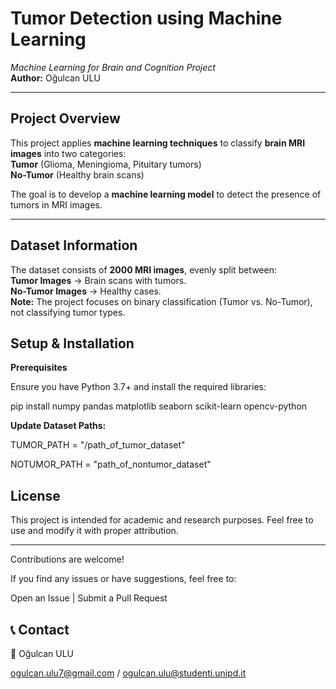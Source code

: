 # Tumor Detection using Machine Learning  
*Machine Learning for Brain and Cognition Project*  
**Author:** Oğulcan ULU

---

## Project Overview  
This project applies **machine learning techniques** to classify **brain MRI images** into two categories:  
 **Tumor** (Glioma, Meningioma, Pituitary tumors)  
 **No-Tumor** (Healthy brain scans)  

The goal is to develop a **machine learning model** to detect the presence of tumors in MRI images.

---

## Dataset Information  
 The dataset consists of **2000 MRI images**, evenly split between:  
 **Tumor Images** → Brain scans with tumors.  
 **No-Tumor Images** → Healthy cases.  
 **Note:** The project focuses on binary classification (Tumor vs. No-Tumor), not classifying tumor types.

## Setup & Installation
**Prerequisites**

Ensure you have Python 3.7+ and install the required libraries:

pip install numpy pandas matplotlib seaborn scikit-learn opencv-python

**Update Dataset Paths:**

TUMOR_PATH = "/path_of_tumor_dataset"

NOTUMOR_PATH = "path_of_nontumor_dataset"

## License
This project is intended for academic and research purposes. Feel free to use and modify it with proper attribution.

-----
Contributions are welcome!

If you find any issues or have suggestions, feel free to:

 Open an Issue |  Submit a Pull Request

## 📞 Contact

📧 Oğulcan ULU

ogulcan.ulu7@gmail.com / ogulcan.ulu@studenti.unipd.it

